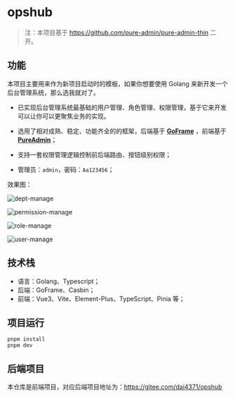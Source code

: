 # opshub

> 注：本项目基于 <https://github.com/pure-admin/pure-admin-thin> 二开。

## 功能

本项目主要用来作为新项目启动时的模板，如果你想要使用 Golang 来新开发一个后台管理系统，那么选我就对了。

- 已实现后台管理系统最基础的用户管理、角色管理、权限管理，基于它来开发可以让你可以更聚焦业务的实现。
- 选用了相对成熟、稳定、功能齐全的的框架，后端基于 **[GoFrame](https://goframe.org/pages/viewpage.action?pageId=1114119)**
  ，前端基于 **[PureAdmin](https://yiming_chang.gitee.io/pure-admin-doc/pages/introduction/)**；
- 支持一套权限管理逻辑控制前后端路由、按钮级别权限；



- 管理员：`admin`，密码：`Aa123456`；


效果图：

![dept-manage](https://p.ipic.vip/7egrud.png)

![permission-manage](https://p.ipic.vip/e4qq58.png)

![role-manage](https://p.ipic.vip/6cf777.png)

![user-manage](https://p.ipic.vip/j6z2jv.png)

## 技术栈

- 语言：Golang、Typescript；
- 后端：GoFrame、Casbin；
- 前端：Vue3、Vite、Element-Plus、TypeScript、Pinia 等；

## 项目运行

```
pnpm install
pnpm dev
```

## 后端项目

本仓库是前端项目，对应后端项目地址为：https://gitee.com/dai4371/opshub
